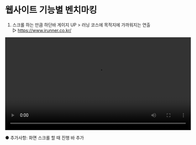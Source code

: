 # 웹사이트 기능별 벤치마킹

 1) 스크롤 하는 만큼 하단바 게이지 UP > 러닝 코스에 목적지에 가까워지는 연출<br/>
  ▷ https://www.irunner.co.kr/ <br/>

<video controls width="600">
  <source src="https://github.com/user-attachments/assets/b13b5640-5fd3-44d5-b391-e7d31ae4924a" type="video/mp4">
  브라우저가 비디오 태그를 지원하지 않습니다.
</video>



    
   ● 추가사항: 화면 스크롤 할 때 진행 바 추가
 









